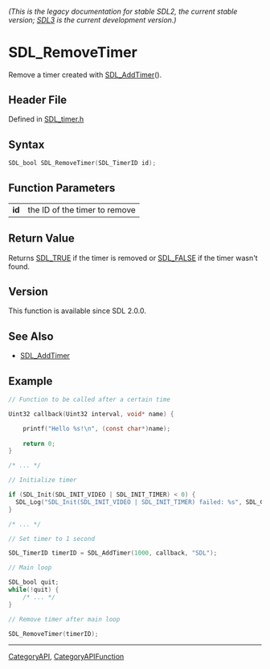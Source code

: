 ###### (This is the legacy documentation for stable SDL2, the current stable version; [SDL3](https://wiki.libsdl.org/SDL3/) is the current development version.)
# SDL_RemoveTimer

Remove a timer created with [SDL_AddTimer](SDL_AddTimer)().

## Header File

Defined in [SDL_timer.h](https://github.com/libsdl-org/SDL/blob/SDL2/include/SDL_timer.h)

## Syntax

```c
SDL_bool SDL_RemoveTimer(SDL_TimerID id);

```

## Function Parameters

|            |                               |
| ---------- | ----------------------------- |
| **id**     | the ID of the timer to remove |

## Return Value

Returns [SDL_TRUE](SDL_TRUE) if the timer is removed or
[SDL_FALSE](SDL_FALSE) if the timer wasn't found.

## Version

This function is available since SDL 2.0.0.

## See Also

* [SDL_AddTimer](SDL_AddTimer)


## Example

```c
// Function to be called after a certain time

Uint32 callback(Uint32 interval, void* name) {

    printf("Hello %s!\n", (const char*)name);
       
    return 0;
}

/* ... */

// Initialize timer

if (SDL_Init(SDL_INIT_VIDEO | SDL_INIT_TIMER) < 0) {
  SDL_Log("SDL_Init(SDL_INIT_VIDEO | SDL_INIT_TIMER) failed: %s", SDL_GetError());
}

/* ... */

// Set timer to 1 second

SDL_TimerID timerID = SDL_AddTimer(1000, callback, "SDL");

// Main loop

SDL_bool quit;
while(!quit) {
    /* ... */
}

// Remove timer after main loop

SDL_RemoveTimer(timerID);
```

----
[CategoryAPI](CategoryAPI), [CategoryAPIFunction](CategoryAPIFunction)

